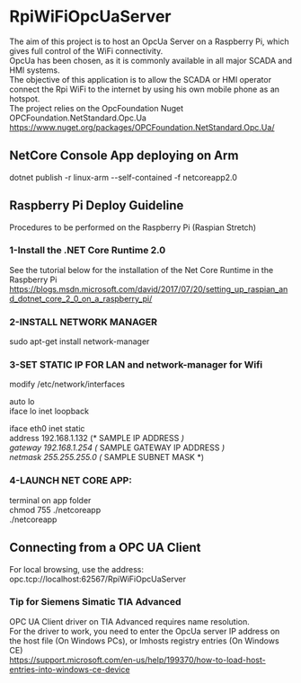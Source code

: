 # RpiWiFiOpcUaServer
The aim of this project is to host an OpcUa Server on a Raspberry Pi, which gives full control of the WiFi connectivity.  
OpcUa has been chosen, as it is commonly available in all major SCADA and HMI systems.  
The objective of this application is to allow the SCADA or HMI operator connect the Rpi WiFi to the internet by using his own mobile phone as an hotspot.  
The project relies on the OpcFoundation Nuget OPCFoundation.NetStandard.Opc.Ua  
https://www.nuget.org/packages/OPCFoundation.NetStandard.Opc.Ua/  

## NetCore Console App deploying on Arm
dotnet publish -r linux-arm --self-contained -f netcoreapp2.0

## Raspberry Pi Deploy Guideline
Procedures to be performed on the Raspberry Pi (Raspian Stretch)

### 1-Install the .NET Core Runtime 2.0
See the tutorial below for the installation of the Net Core Runtime in the Raspberry Pi
https://blogs.msdn.microsoft.com/david/2017/07/20/setting_up_raspian_and_dotnet_core_2_0_on_a_raspberry_pi/

### 2-INSTALL NETWORK MANAGER
sudo apt-get install network-manager

### 3-SET STATIC IP FOR LAN and network-manager for Wifi
modify /etc/network/interfaces  
  
auto lo  
iface lo inet loopback  
  
iface eth0 inet static  
        address 192.168.1.132 (* SAMPLE IP ADDRESS *)  
        gateway 192.168.1.254 (* SAMPLE GATEWAY IP ADDRESS *)   
        netmask 255.255.255.0 (* SAMPLE SUBNET MASK *)   
  
### 4-LAUNCH NET CORE APP:
terminal on app folder  
chmod 755 ./netcoreapp  
./netcoreapp  

## Connecting from a OPC UA Client
For local browsing, use the address:
opc.tcp://localhost:62567/RpiWiFiOpcUaServer

### Tip for Siemens Simatic TIA Advanced
OPC UA Client driver on TIA Advanced requires name resolution.  
For the driver to work, you need to enter the OpcUa server IP address on the host file (On Windows PCs), or
lmhosts registry entries (On Windows CE)  
https://support.microsoft.com/en-us/help/199370/how-to-load-host-entries-into-windows-ce-device
